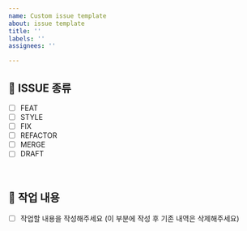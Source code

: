 ```yaml
---
name: Custom issue template
about: issue template
title: ''
labels: ''
assignees: ''

---
```


## 🔘 ISSUE 종류

- [ ] FEAT
- [ ] STYLE
- [ ] FIX
- [ ] REFACTOR
- [ ] MERGE
- [ ] DRAFT

<br/>

## 🔎 작업 내용

- [ ] 작업할 내용을 작성해주세요 (이 부분에 작성 후 기존 내역은 삭제해주세요)

<br/>
